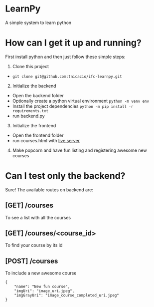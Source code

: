 # LearnPy
A simple system to learn python

# How can I get it up and running?
First install python and then just follow these simple steps:

1. Clone this project
- ```git clone git@github.com:tnicacio/ifc-learnpy.git```

2. Initialize the backend
- Open the backend folder
- Optionally create a python virtual environment ```python -m venv env```
- Install the project dependencies ```python -m pip install -r requirements.txt```
- run backend.py

3. Initialize the frontend
- Open the frontend folder
- run courses.html with [live server](https://marketplace.visualstudio.com/items?itemName=ritwickdey.LiveServer)

4. Make popcorn and have fun listing and registering awesome new courses

# Can I test only the backend?
Sure! The available routes on backend are:

## [GET] /courses
To see a list with all the courses

## [GET] /courses/<course_id>
To find your course by its id

## [POST] /courses
To include a new awesome course
``` 
{
    "name": "New fun course",
    "imgUri": "image_uri.jpeg",
    "imgGrayUri": "image_course_completed_uri.jpeg"
}
```
